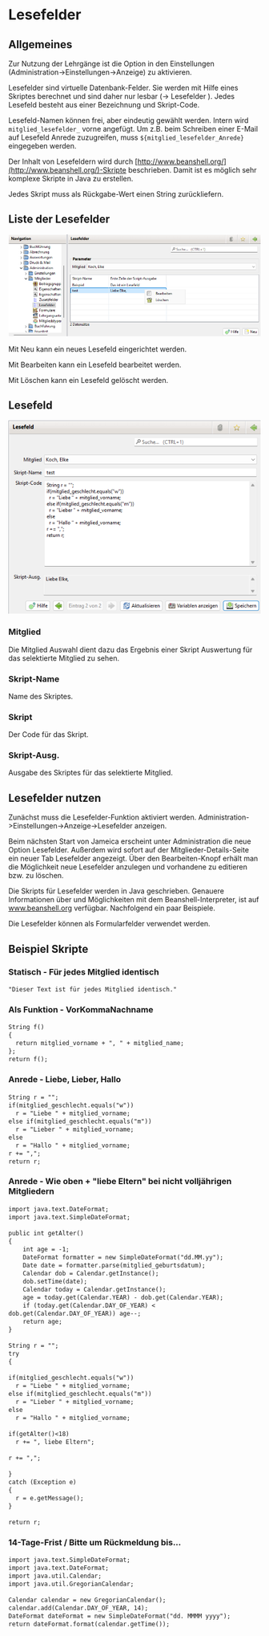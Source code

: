 # Lesefelder

## Allgemeines

Zur Nutzung der Lehrgänge ist die Option in den Einstellungen (Administration->Einstellungen->Anzeige) zu aktivieren.

Lesefelder sind virtuelle Datenbank-Felder. Sie werden mit Hilfe eines Skriptes berechnet und sind daher nur lesbar (-> Lesefelder ). Jedes Lesefeld besteht aus einer Bezeichnung und Skript-Code.

Lesefeld-Namen können frei, aber eindeutig gewählt werden. Intern wird `mitglied_lesefelder_` vorne angefügt. Um z.B. beim Schreiben einer E-Mail auf Lesefeld Anrede zuzugreifen, muss `${mitglied_lesefelder_Anrede}` eingegeben werden.

Der Inhalt von Lesefeldern wird durch [http://www.beanshell.org/](http://www.beanshell.org/)-Skripte beschrieben. Damit ist es möglich sehr komplexe Skripte in Java zu erstellen.

Jedes Skript muss als Rückgabe-Wert einen String zurückliefern.

## Liste der Lesefelder

![](img/Lesefelder.png)

Mit Neu kann ein neues Lesefeld eingerichtet werden.

Mit Bearbeiten kann ein Lesefeld bearbeitet werden.

Mit Löschen kann ein Lesefeld gelöscht werden.

## Lesefeld

![](img/Lesefeld.png)

### Mitglied

Die Mitglied Auswahl dient dazu das Ergebnis einer Skript Auswertung für das selektierte Mitglied zu sehen.

### Skript-Name

Name des Skriptes.

### Skript

Der Code für das Skript.

### Skript-Ausg.

Ausgabe des Skriptes für das selektierte Mitglied.

## Lesefelder nutzen

Zunächst muss die Lesefelder-Funktion aktiviert werden. Administration->Einstellungen->Anzeige->Lesefelder anzeigen.

Beim nächsten Start von Jameica erscheint unter Administration die neue Option Lesefelder. Außerdem wird sofort auf der Mitglieder-Details-Seite ein neuer Tab Lesefelder angezeigt. Über den Bearbeiten-Knopf erhält man die Möglichkeit neue Lesefelder anzulegen und vorhandene zu editieren bzw. zu löschen.

Die Skripts für Lesefelder werden in Java geschrieben. Genauere Informationen über und Möglichkeiten mit dem Beanshell-Interpreter, ist auf www.beanshell.org verfügbar. Nachfolgend ein paar Beispiele.

Die Lesefelder können als Formularfelder verwendet werden.

## Beispiel Skripte

### Statisch - Für jedes Mitglied identisch

```
"Dieser Text ist für jedes Mitglied identisch."
```

### Als Funktion - VorKommaNachname

```
String f()
{
  return mitglied_vorname + ", " + mitglied_name;
};
return f();
```

### Anrede - Liebe, Lieber, Hallo

```
String r = "";
if(mitglied_geschlecht.equals("w"))
  r = "Liebe " + mitglied_vorname;
else if(mitglied_geschlecht.equals("m"))
  r = "Lieber " + mitglied_vorname;
else
  r = "Hallo " + mitglied_vorname;
r += ",";
return r;
```

### Anrede - Wie oben + "liebe Eltern" bei nicht volljährigen Mitgliedern

```
import java.text.DateFormat;
import java.text.SimpleDateFormat;

public int getAlter()
{
    int age = -1;
    DateFormat formatter = new SimpleDateFormat("dd.MM.yy");
    Date date = formatter.parse(mitglied_geburtsdatum);
    Calendar dob = Calendar.getInstance();
    dob.setTime(date);
    Calendar today = Calendar.getInstance();
    age = today.get(Calendar.YEAR) - dob.get(Calendar.YEAR);
    if (today.get(Calendar.DAY_OF_YEAR) < dob.get(Calendar.DAY_OF_YEAR)) age--;
    return age;
}

String r = "";
try
{

if(mitglied_geschlecht.equals("w"))
  r = "Liebe " + mitglied_vorname;
else if(mitglied_geschlecht.equals("m"))
  r = "Lieber " + mitglied_vorname;
else
  r = "Hallo " + mitglied_vorname;

if(getAlter()<18)
  r += ", liebe Eltern";

r += ",";

}
catch (Exception e)
{
  r = e.getMessage();
}

return r;
```

### 14-Tage-Frist / Bitte um Rückmeldung bis...

```
import java.text.SimpleDateFormat;
import java.text.DateFormat;
import java.util.Calendar;
import java.util.GregorianCalendar;

Calendar calendar = new GregorianCalendar();
calendar.add(Calendar.DAY_OF_YEAR, 14);
DateFormat dateFormat = new SimpleDateFormat("dd. MMMM yyyy");
return dateFormat.format(calendar.getTime());
```
